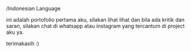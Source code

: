 /Indonesian Language

ini adalah portofolio pertama aku, silakan lihat lihat dan bila ada kritik dan saran, silakan chat di whatsapp atau instagram yang tercantum di project aku ya.

terimakasih :)
